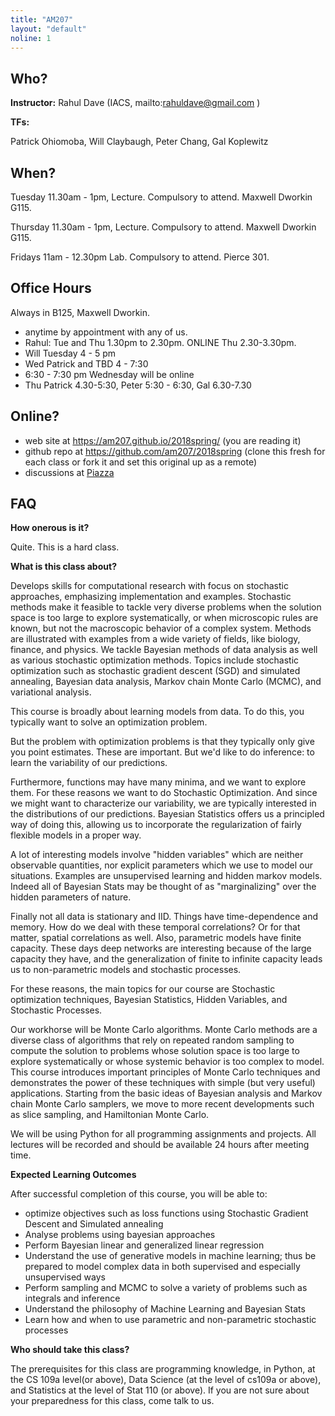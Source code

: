 ```yaml
---
title: "AM207"
layout: "default"
noline: 1
---
```


## Who?

**Instructor:** Rahul Dave (IACS, mailto:rahuldave@gmail.com )

**TFs:**

Patrick Ohiomoba, Will Claybaugh, Peter Chang, Gal Koplewitz

## When?

Tuesday 11.30am - 1pm, Lecture. Compulsory to attend. Maxwell Dworkin G115.

Thursday 11.30am - 1pm, Lecture. Compulsory to attend. Maxwell Dworkin G115.

Fridays 11am - 12.30pm Lab. Compulsory to attend. Pierce 301.

## Office Hours

Always in B125, Maxwell Dworkin.

- anytime by appointment with any of us.
- Rahul: Tue and Thu 1.30pm to 2.30pm. ONLINE Thu 2.30-3.30pm.
- Will Tuesday 4 - 5 pm
- Wed Patrick and TBD 4 - 7:30
- 6:30 - 7:30 pm Wednesday will be online
- Thu Patrick 4.30-5:30, Peter 5:30 - 6:30, Gal 6.30-7.30


## Online?

- web site at https://am207.github.io/2018spring/ (you are reading it)
- github repo at https://github.com/am207/2018spring (clone this fresh for each class or fork it and set this original up as a remote)
- discussions at [Piazza](https://piazza.com/class/jcr8h7o7yap73p)

## FAQ

**How onerous is it?**

Quite. This is a hard class.

**What is this class about?**

Develops skills for computational research with focus on stochastic approaches, emphasizing implementation and examples. Stochastic methods make it feasible to tackle very diverse problems when the solution space is too large to explore systematically, or when microscopic rules are known, but not the macroscopic behavior of a complex system. Methods are illustrated with examples from a wide variety of fields, like biology, finance, and physics. We tackle Bayesian methods of data analysis as well as various stochastic optimization methods. Topics include stochastic optimization such as stochastic gradient descent (SGD) and simulated annealing, Bayesian data analysis, Markov chain Monte Carlo (MCMC), and variational analysis.

This course is broadly about learning models from data. To do this, you typically want to solve an optimization problem.

But the problem with optimization problems is that they typically only give you point estimates. These are important. But we'd like to do inference: to learn the variability of our predictions.

Furthermore, functions may have many minima, and we want to explore them. For these reasons we want to do Stochastic Optimization. And since we might want to characterize our variability, we are typically interested in the distributions of our predictions. Bayesian Statistics offers us a principled way of doing this, allowing us to incorporate the regularization of fairly flexible models in a proper way.

A lot of interesting models involve "hidden variables" which are neither observable quantities, nor explicit parameters which we use to model our situations. Examples are unsupervised learning and hidden markov models. Indeed all of Bayesian Stats may be thought of as "marginalizing" over the hidden parameters of nature.

Finally not all data is stationary and IID. Things have time-dependence and memory. How do we deal with these temporal correlations? Or for that matter, spatial correlations as well. Also, parametric models have finite capacity. These days deep networks are interesting because of the large capacity they have, and the generalization of finite to infinite capacity leads us to non-parametric models and stochastic processes.

For these reasons, the main topics for our course are Stochastic optimization techniques, Bayesian Statistics, Hidden Variables, and Stochastic Processes.

Our workhorse will be Monte Carlo algorithms. Monte Carlo methods are a diverse class of algorithms that rely on repeated random sampling to compute the solution to problems whose solution space is too large to explore systematically or whose systemic behavior is too complex to model. This course introduces important principles of Monte Carlo techniques and demonstrates the power of these techniques with simple (but very useful) applications. Starting from the basic ideas of Bayesian analysis and Markov chain Monte Carlo samplers, we move to more recent developments such as slice sampling, and Hamiltonian Monte Carlo.  

 We will be using Python for all programming assignments and projects. All lectures will be recorded and should be available 24 hours after meeting time.

**Expected Learning Outcomes**

After successful completion of this course, you will be able to:

- optimize objectives such as loss functions using Stochastic Gradient Descent and Simulated annealing
- Analyse problems using bayesian approaches
- Perform Bayesian linear and generalized linear regression
- Understand the use of generative models in machine learning; thus be prepared to model complex data in both supervised and especially unsupervised ways
- Perform sampling and MCMC to solve a variety of problems such as integrals and inference
- Understand the philosophy of Machine Learning and Bayesian Stats
- Learn how and when to use parametric and non-parametric stochastic processes


**Who should take this class?**

The prerequisites for this class are programming knowledge, in Python, at the CS 109a level(or above), Data Science (at the level of cs109a or above), and Statistics at the level of Stat 110 (or above). If you are not sure about your preparedness for this class, come talk to us.
